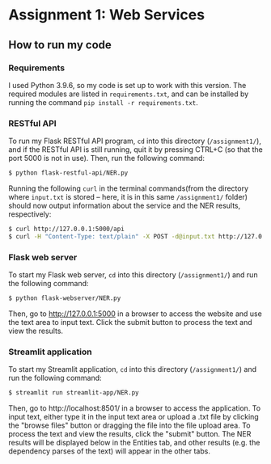 # Assignment 1: Web Services

## How to run my code

### Requirements
I used Python 3.9.6, so my code is set up to work with this version.
The required modules are listed in `requirements.txt`, and can be installed by running the command `pip install -r requirements.txt`.

### RESTful API
To run my Flask RESTful API program, `cd` into this directory (`/assignment1/`), and if the RESTful API is still running, quit it by pressing CTRL+C (so that the port 5000 is not in use). Then, run the following command: 
```bash
$ python flask-restful-api/NER.py
```
Running the following `curl` in the terminal commands(from the directory where `input.txt` is stored – here, it is in this same `/assignment1/` folder) should now output information about the service and the NER results, respectively:
```bash
$ curl http://127.0.0.1:5000/api
$ curl -H "Content-Type: text/plain" -X POST -d@input.txt http://127.0.0.1:5000/api
```

### Flask web server
To start my Flask web server, `cd` into this directory (`/assignment1/`) and run the following command: 
```bash
$ python flask-webserver/NER.py
```
Then, go to http://127.0.0.1:5000 in a browser to access the website and use the text area to input text. Click the submit button to process the text and view the results.

### Streamlit application
To start my Streamlit application, `cd` into this directory (`/assignment1/`) and run the following command: 
```bash
$ streamlit run streamlit-app/NER.py
```
Then, go to http://localhost:8501/ in a browser to access the application. To input text, either type it in the input text area or upload a .txt file by clicking the "browse files" button or dragging the file into the file upload area. To process the text and view the results, click the "submit" button. The NER results will be displayed below in the Entities tab, and other results (e.g. the dependency parses of the text) will appear in the other tabs.
